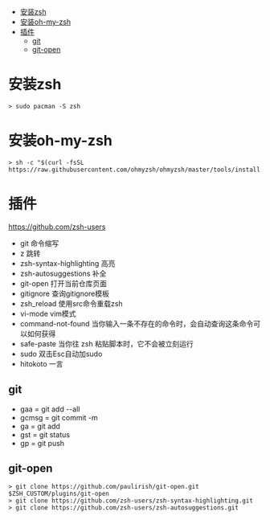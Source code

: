 <!-- TOC -->

- [安装zsh](#安装zsh)
- [安装oh-my-zsh](#安装oh-my-zsh)
- [插件](#插件)
  - [git](#git)
  - [git-open](#git-open)

<!-- /TOC -->

# 安装zsh
```
> sudo pacman -S zsh
```

# 安装oh-my-zsh
```
> sh -c "$(curl -fsSL https://raw.githubusercontent.com/ohmyzsh/ohmyzsh/master/tools/install.sh)"
```

# 插件
https://github.com/zsh-users

+ git 命令缩写
+ z 跳转
+ zsh-syntax-highlighting 高亮
+ zsh-autosuggestions 补全
+ git-open 打开当前仓库页面
+ gitignore 查询gitignore模板
+ zsh_reload 使用src命令重载zsh
+ vi-mode vim模式
+ command-not-found 当你输入一条不存在的命令时，会自动查询这条命令可以如何获得
+ safe-paste 当你往 zsh 粘贴脚本时，它不会被立刻运行
+ sudo 双击Esc自动加sudo
+ hitokoto 一言

## git
+ gaa = git add --all
+ gcmsg = git commit -m
+ ga = git add
+ gst = git status
+ gp = git push

## git-open
```
> git clone https://github.com/paulirish/git-open.git $ZSH_CUSTOM/plugins/git-open
> git clone https://github.com/zsh-users/zsh-syntax-highlighting.git
> git clone https://github.com/zsh-users/zsh-autosuggestions.git
```